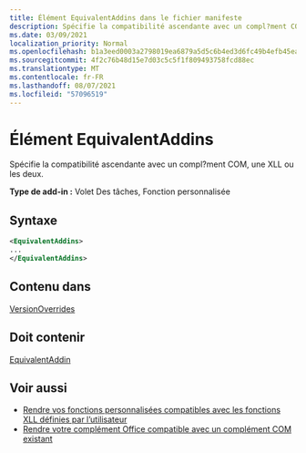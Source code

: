 ```yaml
---
title: Élément EquivalentAddins dans le fichier manifeste
description: Spécifie la compatibilité ascendante avec un compl?ment COM, une XLL ou les deux.
ms.date: 03/09/2021
localization_priority: Normal
ms.openlocfilehash: b1a3eed0003a2798019ea6879a5d5c6b4ed3d6fc49b4efb45eaaf2006e9f7160
ms.sourcegitcommit: 4f2c76b48d15e7d03c5c5f1f809493758fcd88ec
ms.translationtype: MT
ms.contentlocale: fr-FR
ms.lasthandoff: 08/07/2021
ms.locfileid: "57096519"
---
```

# <a name="equivalentaddins-element"></a>Élément EquivalentAddins

Spécifie la compatibilité ascendante avec un compl?ment COM, une XLL ou les deux.

**Type de add-in :** Volet Des tâches, Fonction personnalisée

## <a name="syntax"></a>Syntaxe

```XML
<EquivalentAddins>
...  
</EquivalentAddins>  
```

## <a name="contained-in"></a>Contenu dans

[VersionOverrides](versionoverrides.md)

## <a name="must-contain"></a>Doit contenir

[EquivalentAddin](equivalentaddin.md)

## <a name="see-also"></a>Voir aussi

- [Rendre vos fonctions personnalisées compatibles avec les fonctions XLL définies par l’utilisateur](../../excel/make-custom-functions-compatible-with-xll-udf.md)
- [Rendre votre complément Office compatible avec un complément COM existant](../../develop/make-office-add-in-compatible-with-existing-com-add-in.md)